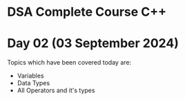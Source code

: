 # DSA Complete Course C++

# Day 02 (03 September 2024)

Topics which have been covered today are: 

- Variables 
- Data Types 
- All Operators and it's types
